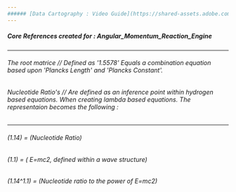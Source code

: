 ```yaml
---
###### [Data Cartography : Video Guide](https://shared-assets.adobe.com/link/43f5a708-080a-49ab-52bd-35b08f218aa0) 
---
```


##### Core References created for : Angular_Momentum_Reaction_Engine

---

###### The root matrice // Defined as '1.5578' Equals a combination equation based upon 'Plancks Length' and 'Plancks Constant'.

###### Nucleotide Ratio's // Are defined as an inference point within hydrogen based equations. When creating lambda based equations. The representaion becomes the following :

---
 
###### (1.14) = (Nucleotide Ratio)
###### (1.1) = ( E=mc2, defined within a wave structure)
###### (1.14^1.1) = (Nucleotide ratio to the power of E=mc2)
